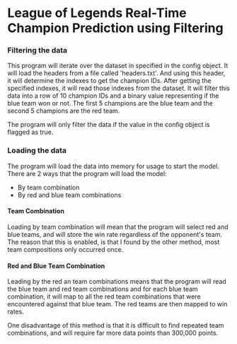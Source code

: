 # League of Legends Real-Time Champion Prediction using Filtering

### Filtering the data

This program will iterate over the dataset in specified in the config object. It will load the headers from a file called 'headers.txt'. And using this header, it will determine the indexes to get the champion IDs. After getting the specified indexes, it will read those indexes from the dataset. It will filter this data into a row of 10 champion IDs and a binary value representing if the blue team won or not. The first 5 champions are the blue team and the second 5 champions are the red team. 



The program will only filter the data if the value in the config object is flagged as true.



### Loading the data

The program will load the data into memory for usage to start the model. There are 2 ways that the program will load the model:

- By team combination
- By red and blue team combinations

#### Team Combination

Loading by team combination will mean that the program will select red and blue teams, and will store the win rate regardless of the opponent's team. The reason that this is enabled, is that I found by the other method, most team compositions only occurred once. 



#### Red and Blue Team Combination

Leading by the red an team combinations means that the program will read the blue team and red team combinations and for each blue team combination, it will map to all the red team combinations that were encountered against that blue team. The red teams are then mapped to win rates.

One disadvantage of this method is that it is difficult to find repeated team combinations, and will require far more data points than 300,000 points. 